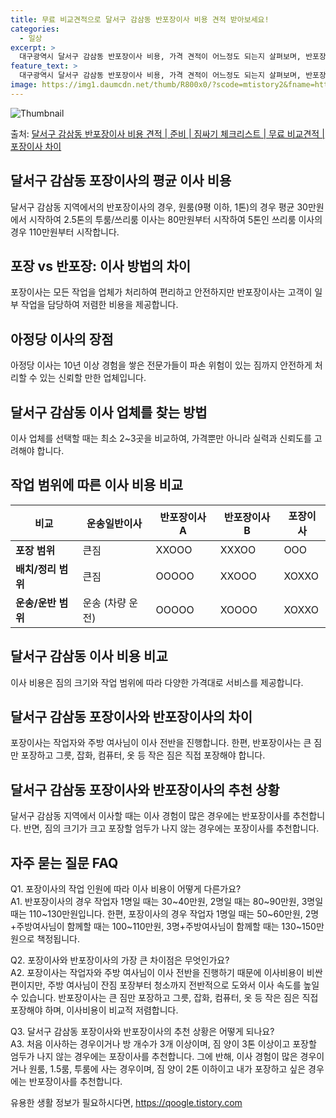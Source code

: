 ```yaml
---
title: 무료 비교견적으로 달서구 감삼동 반포장이사 비용 견적 받아보세요!
categories:
  - 일상
excerpt: >
  대구광역시 달서구 감삼동 반포장이사 비용, 가격 견적이 어느정도 되는지 살펴보며, 반포장이사를 준비함에 있어 짐싸기 준비 체크리스트가 무엇인지 보겠습니다. 마지막으로 포장이사와 차이점을 통해 무료 비교견적으로 어떤 것이 더 합리적인 선택인지 공유 드립니다.달서구 감삼동 포장이사 견적 샘플 보기 👈 클릭달서구 감삼동 포장이사 가격 살펴보기 👈 클릭달서구 감삼동 반포장이사 평균 이사 비용평수달서구 감삼동 평균 이사 비용원룸 이사9평 이하 (1톤)30만원~투룸/쓰리룸 이사16평 ~ 20평 (2.5톤)80만원~쓰리룸 이사21평 (5톤) ~110만원~우리집 무료 이사견적 받기 👈 클릭포장 vs 반포장: 이사 방법의 차이이사 방법에는 포장과 반포장이 존재하며, 포장은 업체가 모든 작업을 처리하는 반면, 반포장..
feature_text: >
  대구광역시 달서구 감삼동 반포장이사 비용, 가격 견적이 어느정도 되는지 살펴보며, 반포장이사를 준비함에 있어 짐싸기 준비 체크리스트가 무엇인지 보겠습니다. 마지막으로 포장이사와 차이점을 통해 무료 비교견적으로 어떤 것이 더 합리적인 선택인지 공유 드립니다.달서구 감삼동 포장이사 견적 샘플 보기 👈 클릭달서구 감삼동 포장이사 가격 살펴보기 👈 클릭달서구 감삼동 반포장이사 평균 이사 비용평수달서구 감삼동 평균 이사 비용원룸 이사9평 이하 (1톤)30만원~투룸/쓰리룸 이사16평 ~ 20평 (2.5톤)80만원~쓰리룸 이사21평 (5톤) ~110만원~우리집 무료 이사견적 받기 👈 클릭포장 vs 반포장: 이사 방법의 차이이사 방법에는 포장과 반포장이 존재하며, 포장은 업체가 모든 작업을 처리하는 반면, 반포장..
image: https://img1.daumcdn.net/thumb/R800x0/?scode=mtistory2&fname=https%3A%2F%2Fblog.kakaocdn.net%2Fdn%2FcWOMi6%2FbtsHblinoSV%2FVb1zjHBr5xTkE40NJW390k%2Fimg.webp
---
```


![Thumbnail](https://img1.daumcdn.net/thumb/R800x0/?scode=mtistory2&fname=https%3A%2F%2Fblog.kakaocdn.net%2Fdn%2FcWOMi6%2FbtsHblinoSV%2FVb1zjHBr5xTkE40NJW390k%2Fimg.webp)

<p>출처: <a href="https://qoogle.tistory.com/9579" rel="dofollow">달서구 감삼동 반포장이사 비용 견적 | 준비 | 짐싸기 체크리스트 | 무료 비교견적 | 포장이사 차이</a> </p>

## 달서구 감삼동 포장이사의 평균 이사 비용

달서구 감삼동 지역에서의 반포장이사의 경우, 원룸(9평 이하, 1톤)의 경우 평균 30만원에서 시작하여 2.5톤의 투룸/쓰리룸 이사는
80만원부터 시작하여 5톤인 쓰리룸 이사의 경우 110만원부터 시작합니다.



## 포장 vs 반포장: 이사 방법의 차이

포장이사는 모든 작업을 업체가 처리하여 편리하고 안전하지만 반포장이사는 고객이 일부 작업을 담당하여 저렴한 비용을 제공합니다.

## 아정당 이사의 장점

아정당 이사는 10년 이상 경험을 쌓은 전문가들이 파손 위험이 있는 짐까지 안전하게 처리할 수 있는 신뢰할 만한 업체입니다.

## 달서구 감삼동 이사 업체를 찾는 방법

이사 업체를 선택할 때는 최소 2~3곳을 비교하여, 가격뿐만 아니라 실력과 신뢰도를 고려해야 합니다.

## 작업 범위에 따른 이사 비용 비교

**비교** | **운송일반이사** | **반포장이사 A** | **반포장이사 B** | **포장이사**  
---|---|---|---|---  
**포장 범위** |  큰짐 |  XXOOO |  XXXOO |  OOO  
**배치/정리 범위** |  큰짐 |  OOOOO |  XXOOO |  XOXXO  
**운송/운반 범위** |  운송 (차량 운전) |  OOOOO |  XOOOO |  XOXXO  
  


## 달서구 감삼동 이사 비용 비교

이사 비용은 짐의 크기와 작업 범위에 따라 다양한 가격대로 서비스를 제공합니다.



## 달서구 감삼동 포장이사와 반포장이사의 차이

포장이사는 작업자와 주방 여사님이 이사 전반을 진행합니다. 한편, 반포장이사는 큰 짐만 포장하고 그릇, 잡화, 컴퓨터, 옷 등 작은 짐은
직접 포장해야 합니다.

## 달서구 감삼동 포장이사와 반포장이사의 추천 상황

달서구 감삼동 지역에서 이사할 때는 이사 경험이 많은 경우에는 반포장이사를 추천합니다. 반면, 짐의 크기가 크고 포장할 엄두가 나지 않는
경우에는 포장이사를 추천합니다.



## 자주 묻는 질문 FAQ

Q1. 포장이사의 작업 인원에 따라 이사 비용이 어떻게 다른가요?  
A1. 반포장이사의 경우 작업자 1명일 때는 30~40만원, 2명일 때는 80~90만원, 3명일 때는 110~130만원입니다. 한편,
포장이사의 경우 작업자 1명일 때는 50~60만원, 2명+주방여사님이 함께할 때는 100~110만원, 3명+주방여사님이 함께할 때는
130~150만원으로 책정됩니다.

Q2. 포장이사와 반포장이사의 가장 큰 차이점은 무엇인가요?  
A2. 포장이사는 작업자와 주방 여사님이 이사 전반을 진행하기 때문에 이사비용이 비싼 편이지만, 주방 여사님이 잔짐 포장부터 청소까지
전반적으로 도와서 이사 속도를 높일 수 있습니다. 반포장이사는 큰 짐만 포장하고 그릇, 잡화, 컴퓨터, 옷 등 작은 짐은 직접 포장해야
하며, 이사비용이 비교적 저렴합니다.

Q3. 달서구 감삼동 포장이사와 반포장이사의 추천 상황은 어떻게 되나요?  
A3. 처음 이사하는 경우이거나 방 개수가 3개 이상이며, 짐 양이 3톤 이상이고 포장할 엄두가 나지 않는 경우에는 포장이사를 추천합니다.
그에 반해, 이사 경험이 많은 경우이거나 원룸, 1.5룸, 투룸에 사는 경우이며, 짐 양이 2톤 이하이고 내가 포장하고 싶은 경우에는
반포장이사를 추천합니다.



 

유용한 생활 정보가 필요하시다면, <a href="https://qoogle.tistory.com" rel="dofollow">https://qoogle.tistory.com</a>


